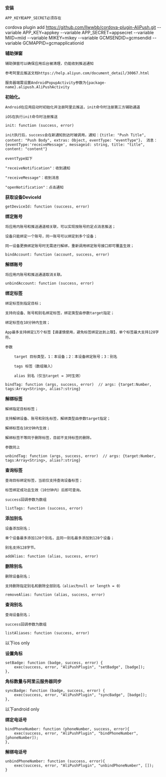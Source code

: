**安装**

`APP_KEY和APP_SECRET必须存在`

cordova plugin add https://github.com/llwwbb/cordova-plugin-AliPush.git --variable APP_KEY=appkey --variable APP_SECRET=appsecret --variable MIID=miid --variable MIKEY=mikey --variable GCMSENDID=gcmsendid --variable GCMAPPID=gcmapplicationid

**辅助弹窗**

    辅助弹窗可以确保应用后台被清理，仍能收到推送通知

    参考阿里云推送文档https://help.aliyun.com/document_detail/30067.html
    
    服务器端需设置AndroidPopupActivity参数为{package-name}.alipush.AliPushActivity

**初始化。**

    Android在应用启动时初始化并注册阿里云推送，init命令时注册第三方辅助通道

    iOS在执行init命令时注册推送

    init: function (success, error)

    init执行后，success会在新通知到达时被调用，通知：{title: "Push Title", content: "Push Body", extras: Object, eventType: "eventType"}， 消息：{eventType:'receiveMessage', messageid: string, title: "title", content: "content"}

    eventType如下

    "receiveNotification"：收到通知

    "receiveMessage"：收到消息

    "openNotification"：点击通知

**获取设备DeviceId**

    getDeviceId: function (success, error) 

**绑定账号**

    将应用内账号和推送通道相关联，可以实现按账号的定点消息推送；

    设备只能绑定一个账号，同一账号可以绑定到多个设备；

    同一设备更换绑定账号时无需进行解绑，重新调用绑定账号接口即可覆盖生效；

    bindAccount: function (account, success, error) 

**解绑账号**

    将应用内账号和推送通道取消关联。

    unbindAccount: function (success, error) 

**绑定标签**

    绑定标签到指定目标；
    
    支持向设备、账号和别名绑定标签，绑定类型由参数target指定；

    绑定标签在10分钟内生效；

    App最多支持绑定1万个标签【请谨慎使用，避免标签绑定达到上限】，单个标签最大支持128字符。

    参数

        target 目标类型，1：本设备；2：本设备绑定账号；3：别名

        tags 标签（数组输入）

        alias 别名（仅当target = 3时生效）

    bindTag: function (args, success, error)  // args: {target:Number, tags:Array<String>, alias?:string}

**解绑标签**

    解绑指定目标标签；

    支持解绑设备、账号和别名标签，解绑类型由参数target指定；

    解绑标签在10分钟内生效；

    解绑标签不等同于删除标签，目前不支持标签的删除。

    参数同上

    unbindTag: function (args, success, error)  // args: {target:Number, tags:Array<String>, alias?:string}

**查询标签**

    查询目标绑定标签，当前仅支持查询设备标签；

    标签绑定成功且生效（10分钟内）后即可查询。

    success回调参数为数组

    listTags: function (success, error) 

**添加别名**

    设备添加别名；

    单个设备最多添加128个别名，且同一别名最多添加到128个设备；

    别名支持128字节。

    addAlias: function (alias, success, error) 

**删除别名**

    删除设备别名；

    支持删除指定别名和删除全部别名（alias为null or length = 0）

    removeAlias: function (alias, success, error) 

**查询别名**

    查询设备别名；

    success回调参数为数组

    listAliases: function (success, error) 

以下ios only

**设置角标**

	setBadge: function (badge, success, error) {
		exec(success, error, "AliPushPlugin", "setBadge", [badge]);
	},

**角标数量与阿里云服务器同步**

	syncBadge: function (badge, success, error) {
		exec(success, error, "AliPushPlugin", "syncBadge", [badge]);
	},

以下android only

**绑定电话号**

	bindPhoneNumber: function (phoneNumber, success, error){
		exec(success, error, "AliPushPlugin", "bindPhoneNumber", [phoneNumber]);
	},

**解绑电话号**

	unbindPhoneNumber: function (success, error){
		exec(success, error, "AliPushPlugin", "unbindPhoneNumber", []);
	}
